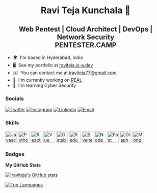 <h1 align="center">Ravi Teja Kunchala 👋</h1>
<!-- ========================== -->

<h2 align="center">Web Pentest | Cloud Architect | DevOps | Network Security<br/>PENTESTER.CAMP</h2>

* 🌍  I'm based in Hyderabad, India
* 🖥️  See my portfolio at [raviteja.is-a.dev](http://raviteja.is-a.dev)
* ✉️  You can contact me at [iraviteja77@gmail.com](mailto:iraviteja77@gmail.com)
* 🚀  I'm currently working on [REAL](https://www.joinreal.com/)
* 🧠  I'm learning Cyber Security

### Socials
[![Twitter](https://img.shields.io/badge/Twitter-_iraviteja-%231DA1F2)](https://twitter.com/_iraviteja) 
[![Instagram](https://img.shields.io/badge/Instagram-_iraviteja-%23bc2a8d%09)](https://instagram.com/_iraviteja)
[![Linkedin](https://img.shields.io/badge/Linked%20in-iraviteja-blue)](https://www.linkedin.com/in/iraviteja)
[![Email](https://img.shields.io/badge/Email-iraviteja77@gmail.com-red)](mailto:iraviteja77@gmail.com)

### Skills

<p align="left">
<a href="https://developer.mozilla.org/en-US/docs/Web/JavaScript" target="_blank" rel="noreferrer"><img src="https://raw.githubusercontent.com/danielcranney/readme-generator/main/public/icons/skills/javascript-colored.svg" width="36" height="36" alt="Javascript" /></a>
<a href="https://www.python.org/" target="_blank" rel="noreferrer"><img src="https://raw.githubusercontent.com/danielcranney/readme-generator/main/public/icons/skills/python-colored.svg" width="36" height="36" alt="Python" /></a>
<a href="https://reactjs.org/" target="_blank" rel="noreferrer"><img src="https://raw.githubusercontent.com/danielcranney/readme-generator/main/public/icons/skills/react-colored.svg" width="36" height="36" alt="React" /></a>
<a href="https://vuejs.org/" target="_blank" rel="noreferrer"><img src="https://raw.githubusercontent.com/danielcranney/readme-generator/main/public/icons/skills/vuejs-colored.svg" width="36" height="36" alt="Vue" /></a>
<a href="https://www.gatsbyjs.com/" target="_blank" rel="noreferrer"><img src="https://raw.githubusercontent.com/danielcranney/readme-generator/main/public/icons/skills/gatsby-colored.svg" width="36" height="36" alt="Gatsby" /></a>
<a href="https://redux.js.org/" target="_blank" rel="noreferrer"><img src="https://raw.githubusercontent.com/danielcranney/readme-generator/main/public/icons/skills/redux-colored.svg" width="36" height="36" alt="Redux" /></a>
<a href="https://svelte.dev/" target="_blank" rel="noreferrer"><img src="https://raw.githubusercontent.com/danielcranney/readme-generator/main/public/icons/skills/svelte-colored.svg" width="36" height="36" alt="Svelte" /></a>
<a href="https://nodejs.org/en/" target="_blank" rel="noreferrer"><img src="https://raw.githubusercontent.com/danielcranney/readme-generator/main/public/icons/skills/nodejs-colored.svg" width="36" height="36" alt="NodeJS" /></a>
<a href="https://fastapi.tiangolo.com/" target="_blank" rel="noreferrer"><img src="https://raw.githubusercontent.com/danielcranney/readme-generator/main/public/icons/skills/fastapi-colored.svg" width="36" height="36" alt="Fast API" /></a>
<a href="https://graphql.org/" target="_blank" rel="noreferrer"><img src="https://raw.githubusercontent.com/danielcranney/readme-generator/main/public/icons/skills/graphql-colored.svg" width="36" height="36" alt="GraphQL" /></a>
<a href="https://www.mongodb.com/" target="_blank" rel="noreferrer"><img src="https://raw.githubusercontent.com/danielcranney/readme-generator/main/public/icons/skills/mongodb-colored.svg" width="36" height="36" alt="MongoDB" /></a>
</p>


### Badges

<b>My GitHub Stats</b>

<a href="http://www.github.com/iraviteja"><img src="https://github-readme-stats.vercel.app/api?username=iraviteja&show_icons=true&hide=&count_private=true&title_color=0891b2&text_color=ffffff&icon_color=0891b2&bg_color=1c1917&hide_border=true&show_icons=true" alt="iraviteja's GitHub stats" /></a>

<a href="https://github.com/iraviteja" align="left"><img src="https://github-readme-stats.vercel.app/api/top-langs/?username=iraviteja&langs_count=10&title_color=0891b2&text_color=ffffff&icon_color=0891b2&bg_color=1c1917&hide_border=true&locale=en&custom_title=Top%20%Languages" alt="Top Languages" /></a>
